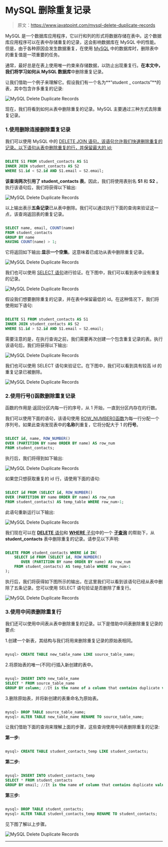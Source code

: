 # MySQL 删除重复记录

> 原文：<https://www.javatpoint.com/mysql-delete-duplicate-records>

MySQL 是一个数据库应用程序，它以行和列的形式将数据存储在表中。这个数据库应用程序可以在表中存储重复的记录，这会影响数据库在 MySQL 中的性能。但是，由于各种原因会发生数据重复，在使用 [MySQL](https://www.javatpoint.com/mysql-tutorial) 中的数据库时，删除表中的重复值是一项重要的任务。

通常，最好总是在表上使用唯一约束来存储数据，以防止出现重复行。**在本文中，我们将学习如何从 MySQL 数据库**中删除重复记录。

让我们借助一个例子来理解它。假设我们有一个名为**“student _ contacts”**的表，其中包含许多重复的记录:

![MySQL Delete Duplicate Records](img/3afa442f29b5e7c379428bfd0c3b6ef2.png)

现在，我们将看到如何从表中删除重复的记录。MySQL 主要通过三种方式去除重复记录。

### 1.使用删除连接删除重复记录

我们可以使用 MySQL 中的 [DELETE JOIN 语句，该语句允许我们快速删除重复的记录。以下语句从表中删除重复的行，并保留最大的 id:](https://www.javatpoint.com/mysql-delete-join)

```sql

DELETE S1 FROM student_contacts AS S1
INNER JOIN student_contacts AS S2 
WHERE S1.id < S2.id AND S1.email = S2.email;

```

**该查询两次引用了 student_contacts 表**。因此，我们将使用表别名 **S1** 和 **S2** 。执行该语句后，我们将获得以下输出:

![MySQL Delete Duplicate Records](img/1e57b710a0ae0b5dbcc0622ce22637d9.png)

以上输出表示**五条记录**已从表中删除。我们可以通过执行下面的查询来验证这一点，该查询返回表的重复记录。

```sql

SELECT name, email, COUNT(name)
FROM student_contacts
GROUP BY name
HAVING COUNT(name) > 1;

```

它将返回如下输出:**显示一个空集**。这意味着已成功从表中删除重复记录。

![MySQL Delete Duplicate Records](img/cf5ac84cad3f5d70ef2f09495cdbd10d.png)

我们也可以使用 [SELECT 语句](https://www.javatpoint.com/mysql-select)进行验证。在下图中，我们可以看到表中没有重复的记录。

![MySQL Delete Duplicate Records](img/41e0d56f82478b3ff666917f754b4287.png)

假设我们想要删除重复的记录，并在表中保留最低的 id。在这种情况下，我们将使用如下语句:

```sql

DELETE S1 FROM student_contacts AS S1
INNER JOIN student_contacts AS S2 
WHERE S1.id > S2.id AND S1.email = S2.email;

```

需要注意的是，在执行查询之前，我们需要再次创建一个包含重复记录的表。执行该语句后，我们将获得以下输出:

![MySQL Delete Duplicate Records](img/4d0aac0cdea9dab28c08e7860c6d097c.png)

我们也可以使用 SELECT 语句来验证它。在下图中，我们可以看到具有较高 id 的重复记录已被删除。

![MySQL Delete Duplicate Records](img/ce88d15f6df10f405122e6bc44235b74.png)

### 2.使用行号()函数删除重复记录

函数的作用是:返回分区内每一行的序号，从 1 开始，一直到分区内存在的行数。

我们可以使用下面的语句，该语句使用 [ROW_NUMBER()函数](https://www.javatpoint.com/mysql-row_number-function)为每一行分配一个序列号。如果此查询发现表中的**名称**列重复，它将分配大于 1 的**行号**。

```sql

SELECT id, name, ROW_NUMBER() 
OVER (PARTITION BY name ORDER BY name) AS row_num 
FROM student_contacts;

```

执行后，我们将得到如下输出:

![MySQL Delete Duplicate Records](img/5e5e419311e82c160e4d6272326667bc.png)

如果您只想获取重复的 id 行，请使用下面的语句:

```sql

SELECT id FROM (SELECT id, ROW_NUMBER() 
OVER (PARTITION BY name ORDER BY name) AS row_num 
FROM student_contacts) AS temp_table WHERE row_num>1;

```

此语句重新运行以下输出:

![MySQL Delete Duplicate Records](img/fa0307be5f6030726e21a7dd5451a658.png)

我们现在可以在 [**DELETE** 语句](https://www.javatpoint.com/mysql-delete)和 [**WHERE** 子句](https://www.javatpoint.com/mysql-where)中的一个 **[子查询](https://www.javatpoint.com/mysql-subquery)** 的帮助下，从 **student_contacts** 表中删除重复的记录。请参见以下声明:

```sql

DELETE FROM student_contacts WHERE id IN(
    SELECT id FROM (SELECT id, ROW_NUMBER() 
       OVER (PARTITION BY name ORDER BY name) AS row_num 
    FROM student_contacts) AS temp_table WHERE row_num>1
);

```

执行后，我们将获得如下图所示的输出，在这里我们可以看到该语句已经从表中删除了五条记录。您可以使用 SELECT 语句验证是否删除了重复行。

![MySQL Delete Duplicate Records](img/675cc78f8e3c670246dc4779733387c0.png)

### 3.使用中间表删除重复行

我们还可以使用中间表从表中删除重复的记录。以下是借助中间表删除重复记录的要点:

1.创建一个新表，其结构与我们将用来删除重复记录的原始表相同。

```sql

mysql> CREATE TABLE new_table_name LIKE source_table_name;

```

2.将原始表的唯一(不同)行插入新创建的表中。

```sql

mysql> INSERT INTO new_table_name
SELECT * FROM source_table_name
GROUP BY column; //It is the name of a column that contains duplicate values.

```

3.删除原始表，并将新创建的表重命名为原始表。

```sql

mysql> DROP TABLE source_table_name;
mysql> ALTER TABLE new_table_name RENAME TO source_table_name;

```

让我们借助下面的查询来理解上面的步骤，这些查询使用中间表删除重复的记录:

**第一步:**

```sql

mysql> CREATE TABLE student_contacts_temp LIKE student_contacts;

```

**第二步:**

```sql

mysql> INSERT INTO student_contacts_temp
SELECT * FROM student_contacts 
GROUP BY email; //It is the name of column that contains duplicate values.

```

**第三步:**

```sql

mysql> DROP TABLE student_contacts;
mysql> ALTER TABLE student_contacts_temp RENAME TO student_contacts;

```

见下图了解以上步骤。

![MySQL Delete Duplicate Records](img/fd14e149a53815be025c3d6135f57246.png)

* * *